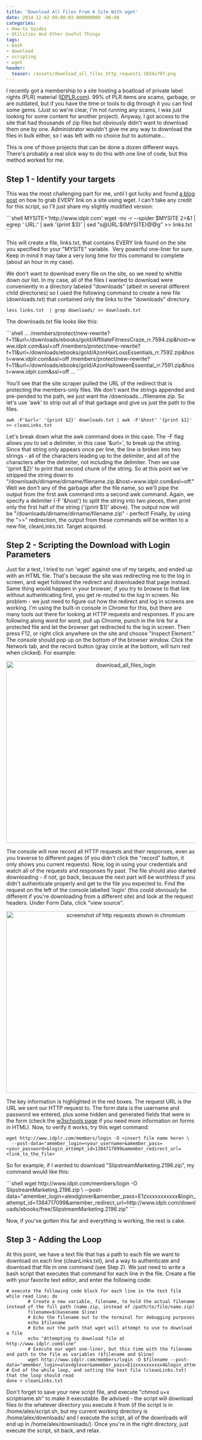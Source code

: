 ```yaml
---
title: 'Download All Files From A Site With wget'
date: 2014-12-02 09:00:03.000000000 -06:00
categories:
- How-to Guides
- Utilities And Other Useful Things
tags:
- bash
- download
- scripting
- wget
header:
  teaser: /assets/download_all_files_http_request1-1024x797.png
---
```

<p>I recently got a membership to a site hosting a boatload of private label rights (PLR) material (<a href="http://www.idplr.com/go.php?offer=alexdglove&pid=4" target="_blank">IDPLR.com</a>). 99% of PLR items are scams, garbage, or are outdated, but if you have the time or tools to dig through it you can find some gems. (Just so we're clear, I'm not running any scams, I was just looking for some content for another project). Anyway, I got access to the site that had thousands of zip files but obviously didn't want to download them one by one. Administrator wouldn't give me any way to download the files in bulk either, so I was left with no choice but to automate...</p>
<p>This is one of those projects that can be done a dozen different ways. There's probably a real slick way to do this with one line of code, but this method worked for me.</p>
<h2>Step 1 - Identify your targets</h2>
<p>This was the most challenging part for me, until I got lucky and found <a href="http://blog.adlibre.org/2011/06/03/extracting-all-links-website-using-wget/" target="_blank">a blog post</a> on how to grab EVERY link on a site using wget. I can't take any credit for this script, so I'll just share my slightly modified version:</p>
```shell
MYSITE='http://www.idplr.com'
wget -nv -r --spider $MYSITE 2>&1 | egrep ' URL:' | awk '{print $3}' | sed "s@URL:${MYSITE}@@g" >> links.txt
```
<p>This will create a file, links.txt, that contains EVERY link found on the site you specified for your "MYSITE" variable.  Very powerful one-liner for sure. Keep in mind it may take a very long time for this command to complete (about an hour in my case).</p>
<p>We don't want to download every file on the site, so we need to whittle down our list. In my case, all of the files I wanted to download were conveniently in a directory labeled "downloads" (albeit in several different child directories) so I used the following command to create a new file (downloads.txt) that contained only the links to the "downloads" directory.</p>

```shell
less links.txt  | grep downloads/ >> downloads.txt
```

<p>The downloads.txt file looks like this:</p>
```shell
...
/members/protect/new-rewrite?f=11&url=/downloads/ebooks/gold/AffiliateFitnessCraze_rr.7594.zip&host=www.idplr.com&ssl=off
/members/protect/new-rewrite?f=11&url=/downloads/ebooks/gold/AzonHairLossEssentials_rr.7592.zip&host=www.idplr.com&ssl=off
/members/protect/new-rewrite?f=11&url=/downloads/ebooks/gold/AzonHalloweenEssential_rr.7591.zip&host=www.idplr.com&ssl=off
...
```
<p>You'll see that the site scraper pulled the URL of the redirect that is protecting the members-only files. We don't want the strings appended and pre-pended to the path, we just want the /downloads.../filename.zip. So let's use 'awk' to strip out all of that garbage and give us just the path to the files.</p>

```shell
awk -F'&url=' '{print $2}' downloads.txt | awk -F'&host' '{print $1}' >> cleanLinks.txt
```

<p>Let's break down what the awk command does in this case. The -F flag allows you to set a delimiter, in this case '&url=', to break up the string. Since that string only appears once per line, the line is broken into two strings - all of the characters leading up to the delimiter, and all of the characters after the delimiter, not including the delimiter. Then we use '{print $2}' to print that second chunk of the string. So at this point we've stripped the string down to "/downloads/dirname/dirname/filename.zip.&host=www.idplr.com&ssl=off." Well we don't any of the garbage after the file name, so we'll pipe the output from the first awk command into a second awk command. Again, we specify a delimiter (-F '&host') to split the string into two pieces, then print only the first half of the string ('{print $1}' above). The output now will be "/downloads/dirname/dirname/filename.zip" - perfect! Finally, by using the ">>" redirection, the output from these commands will be written to a new file, cleanLinks.txt. Target acquired.</p>
<h2>Step 2 - Scripting the Download with Login Parameters</h2>
<p>Just for a test, I tried to run 'wget' against one of my targets, and ended up with an HTML file. That's because the site was redirecting me to the log in screen, and wget followed the redirect and downloaded that page instead. Same thing would happen in your browser; if you try to browse to that link without authenticating first, you get re-routed to the log in screen. No problem - we just need to figure out how the redirect and log in screens are working. I'm using the built-in console in Chrome for this, but there are many tools out there for looking at HTTP requests and responses. If you are following along word for word, pull up Chrome, punch in the link for a protected file and let the browser get redirected to the log in screen. Then press F12, or right click anywhere on the site and choose "Inspect Element." The console should pop up on the bottom of the browser window. Click the Network tab, and the record button (gray circle at the bottom, will turn red when clicked). For example:</p>
<p style="text-align: center;"><a href="http://alexdglover.com/wp-content/uploads/2013/11/download_all_files_login.png"><img class="aligncenter size-large wp-image-694" alt="download_all_files_login" src="{{ "/assets/download_all_files_login-1024x797.png" | absolute_url }}" width="620" height="482" /></a></p>
<p>The console will now record all HTTP requests and their responses, even as you traverse to different pages (if you didn't click the "record" button, it only shows you current requests). Now, log in using your credentials and watch all of the requests and responses fly past. The file should also started downloading - if not, go back, because the next part will be worthless if you didn't authenticate properly and get to the file you expected to. Find the request on the left of the console labelled 'login' (this could obviously be different if you're downloading from a different site) and look at the request headers. Under Form Data, click "view source".</p>
<p style="text-align: center;"><a href="http://alexdglover.com/wp-content/uploads/2013/11/download_all_files_http_request1.png"><img class="aligncenter size-large wp-image-698" alt="screenshot of http requests shown in chromium" src="{{ "/assets/download_all_files_http_request1-1024x797.png" | absolute_url }}" width="620" height="482" /></a></p>

<p>The key information is highlighted in the red boxes. The request URL is the URL we sent our HTTP request to. The form data is the username and password we entered, plus some hidden and generated fields that were in the form (check the <a href="http://www.w3schools.com/html/html_forms.asp" target="_blank">w3schools page</a> if you need more information on forms in HTML). Now, to verify it works, try this wget command:</p>

```shell
wget http://www.idplr.com/members/login -O <insert file name here> \
  --post-data="amember_login=<your_username>&amember_pass=<your_password>&login_attempt_id=1384717099&amember_redirect_url=<link_to_the_file>
```

<p>So for example, if I wanted to download "SlipstreamMarketing.2196.zip", my command would like this:</p>
```shell
wget http://www.idplr.com/members/login -O SlipstreamMarketing.2196.zip \
  --post-data="amember_login=alexdglover&amember_pass=E1zxxxxxxxxxxx&login_attempt_id=1384717099&amember_redirect_url=http://www.idplr.com/downloads/ebooks/free/SlipstreamMarketing.2196.zip"
```
<p>Now, if you've gotten this far and everything is working, the rest is cake.</p>
<h2>Step 3 - Adding the Loop</h2>
<p>At this point, we have a text file that has a path to each file we want to download on each line (cleanLinks.txt), and a way to authenticate and download that file in one command (see Step 2). We just need to write a bash script that executes that command for each line in the file. Create a file with your favorite text editor, and enter the following code:</p>

```shell
# execute the following code block for each line in the text file
while read line; do
        # Create a new variable, filename, to hold the actual filename instead of the full path (name.zip, instead of /path/to/file/name.zip)
        filename=$(basename $line)
        # Echo the filename out to the terminal for debugging purposes
        echo $filename
        # Echo out the path that wget will attempt to use to download a file
        echo "Attempting to download file at http://www.idplr.com$line"
        # Execute our wget one-liner, but this time with the filename and path to the file as variables ($filename and $line)
        wget http://www.idplr.com/members/login -O $filename --post-data="amember_login=alexdglover&amember_pass=E1zxxxxxxxxxx4&login_attempt_id=1384717099&amember_redirect_url=http://www.idplr.com$line"
# End of the while loop, and setting the text file (cleanLinks.txt) that the loop should read
done < cleanLinks.txt
```

<p>Don't forget to save your new script file, and execute "chmod u+x scriptname.sh" to make it executable. Be advised - the script will download files to the whatever directory you execute it from (if the script is in /home/alex/script.sh, but my current working directory is /home/alex/downloads/ and I execute the script, all of the downloads will end up in /home/alex/downloads/). Once you're in the right directory, just execute the script, sit back, and relax.</p>

